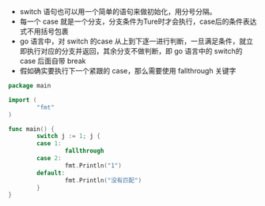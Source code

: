 - switch 语句也可以用一个简单的语句来做初始化，用分号分隔。
- 每一个 case 就是一个分支，分支条件为Ture时才会执行，case后的条件表达式不用括号包裹
- go 语言中，对 switch 的case 从上到下逐一进行判断，一旦满足条件，就立即执行对应的分支并返回，其余分支不做判断，即 go 语言中的 switch的 case 后面自带 break
- 假如确实要执行下一个紧跟的 case，那么需要使用 fallthrough 关键字

```go
package main

import (
        "fmt"
)

func main() {
        switch j := 1; j {
        case 1:
                fallthrough
        case 2:
                fmt.Println("1")
        default:
                fmt.Println("没有匹配")
        }
}
```
